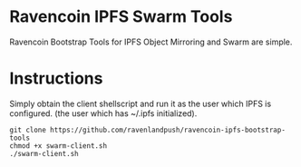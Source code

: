 # Ravencoin IPFS Swarm Tools
Ravencoin Bootstrap Tools for IPFS Object Mirroring and Swarm are simple. 

# Instructions
Simply obtain the client shellscript and run it as the user which IPFS is configured. (the user which has ~/.ipfs initialized).

```
git clone https://github.com/ravenlandpush/ravencoin-ipfs-bootstrap-tools
chmod +x swarm-client.sh
./swarm-client.sh
```

